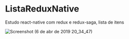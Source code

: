 # ListaReduxNative

Estudo react-native com redux e redux-saga, lista de itens

![Screenshot (6 de abr de 2019 20_34_47)](https://user-images.githubusercontent.com/7838303/55676721-84fa5f00-58b0-11e9-907b-14e200212df9.png)
